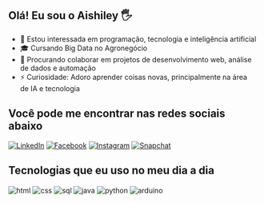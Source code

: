 ## Olá! Eu sou o Aishiley 🖐

- 👀 Estou interessada em programação, tecnologia e inteligência artificial
- 🎓 Cursando Big Data no Agronegócio
- 💞 Procurando colaborar em projetos de desenvolvimento web, análise de dados e automação
- ⚡ Curiosidade: Adoro aprender coisas novas, principalmente na área de IA e tecnologia

## Você pode me encontrar nas redes sociais abaixo

[![LinkedIn](https://img.shields.io/badge/LinkedIn-0077B5?style=for-the-badge&logo=linkedin&logoColor=white)](https://www.linkedin.com/in/aishiley-fran%C3%A7a-1a387325a?utm_source=share&utm_campaign=share_via&utm_content=profile&utm_medium=android_app)
[![Facebook](https://img.shields.io/badge/Facebook-1877F2?style=for-the-badge&logo=facebook&logoColor=white)](https://www.facebook.com/share/19QVmK5cBS/)
[![Instagram](https://img.shields.io/badge/Instagram-E4405F?style=for-the-badge&logo=instagram&logoColor=white)](https://www.instagram.com/eu.arielaa/profilecard/?igsh=MXUyNDc1MjhhZ3h1OQ==)
[![Snapchat](https://img.shields.io/badge/Snapchat-FFFC00?style=for-the-badge&logo=snapchat&logoColor=black)](https://www.snapchat.com/add/aishileyy?share_id=TGteEH6qVkU&locale=pt-BR)


## Tecnologias que eu uso no meu dia a dia

<div style="display: inline_block">
  <img align="center" alt="html" src="https://img.shields.io/badge/HTML5-E34F26?style=for-the-badge&logo=html&logoColor=white" />
  <img align="center" alt="css" src="https://img.shields.io/badge/CSS3-1572B6?style=for-the-badge&logo=css3&logoColor=white" />
  <img align="center" alt="sql" src="https://img.shields.io/badge/SQL-4479A1?style=for-the-badge&logo=sql&logoColor=white" />
  <img align="center" alt="java" src="https://img.shields.io/badge/Java-007396?style=for-the-badge&logo=java&logoColor=white" />
  <img align="center" alt="python" src="https://img.shields.io/badge/Python-3776AB?style=for-the-badge&logo=python&logoColor=white" />
  <img align="center" alt="arduino" src="https://img.shields.io/badge/Arduino-00979D?style=for-the-badge&logo=arduino&logoColor=white" />
</div>

